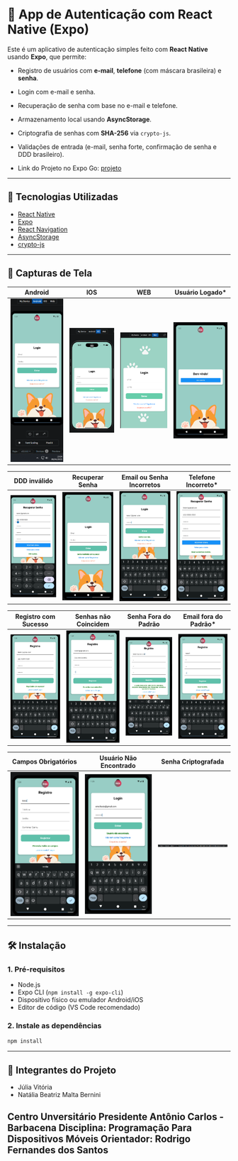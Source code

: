 # 📱 App de Autenticação com React Native (Expo)

Este é um aplicativo de autenticação simples feito com **React Native** usando **Expo**, que permite:

- Registro de usuários com **e-mail**, **telefone** (com máscara brasileira) e **senha**.
- Login com e-mail e senha.
- Recuperação de senha com base no e-mail e telefone.
- Armazenamento local usando **AsyncStorage**.
- Criptografia de senhas com **SHA-256** via `crypto-js`.
- Validações de entrada (e-mail, senha forte, confirmação de senha e DDD brasileiro).

- Link do Projeto no Expo Go: [projeto](https://snack.expo.dev/@ailatan/pet-care)

---

## 🚀 Tecnologias Utilizadas

- [React Native](https://reactnative.dev/)
- [Expo](https://expo.dev/)
- [React Navigation](https://reactnavigation.org/)
- [AsyncStorage](https://react-native-async-storage.github.io/async-storage/)
- [crypto-js](https://www.npmjs.com/package/crypto-js)

---

## 📸 Capturas de Tela

**Android** | **IOS** | **WEB** | **Usuário Logado***
:--:|:--:|:--:|:--:
<img src="pet-care/assets/screens/android.png" width="200"/> | <img src="pet-care/assets/screens/ios.png" width="200"/> | <img src="pet-care/assets/screens/WEb.png" width="200"/> | <img src="pet-care/assets/screens/testeUsuarioLogado.png" width="200"/>

**DDD inválido** | **Recuperar Senha** | **Email ou Senha Incorretos** | **Telefone Incorreto***
:--:|:--:|:--:|:--:
<img src="pet-care/assets/screens/testeDDDInvalido.png" width="200"/> | <img src="pet-care/assets/screens/testeSenhaRedefinidaSucesso.png" width="200"/> | <img src="pet-care/assets/screens/testeEmailSenhaIncorreta.png" width="200"/> | <img src="pet-care/assets/screens/testeRedefinirSenhaTelefoneIncorreto.png" width="200"/>

**Registro com Sucesso** | **Senhas não Coincidem** | **Senha Fora do Padrão** | **Email fora do Padrão***
:--:|:--:|:--:|:--:
<img src="pet-care/assets/screens/registroSucesso.png" width="200"/> | <img src="pet-care/assets/screens/testeSenhasNaoCoincidem.png" width="200"/> | <img src="pet-care/assets/screens/testeSenhaForaPadrao.png" width="200"/> | <img src="pet-care/assets/screens/testeEmailForaPadrao.png" width="200"/>

**Campos Obrigatórios** | **Usuário Não Encontrado** | **Senha Criptografada**
:--:|:--:|:--:
<img src="pet-care/assets/screens/testeCamposObrigatorios.png" width="200"/> | <img src="pet-care/assets/screens/testeUsuarioNaoEncontrado.png" width="200"/> | <img src="pet-care/assets/screens/senhaCriptografada.png" width="200"/> 
---

## 🛠 Instalação

### 1. Pré-requisitos
- Node.js
- Expo CLI (`npm install -g expo-cli`)
- Dispositivo físico ou emulador Android/iOS
- Editor de código (VS Code recomendado)

### 2. Instale as dependências
```bash
npm install
```

---

## 🚀 Integrantes do Projeto

- Júlia Vitória
- Natália Beatriz Malta Bernini

Centro Unversitário Presidente Antônio Carlos - Barbacena
Disciplina: Programação Para Dispositivos Móveis
Orientador: Rodrigo Fernandes dos Santos
---

